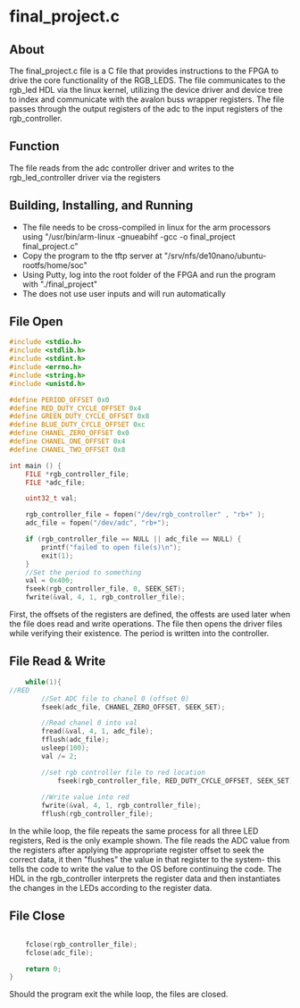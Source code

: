# final_project.c

## About
The final_project.c file is a C file that provides instructions to the FPGA to drive the core functionality of the RGB_LEDS. The file communicates to the rgb_led HDL via the linux kernel, utilizing the device driver and device tree to index and communicate with the avalon buss wrapper registers. The file passes through the output registers of the adc to the input registers of the rgb_controller. 


## Function 
The file reads from the adc controller driver and writes to the rgb_led_controller driver via the registers

## Building, Installing, and Running 
- The file needs to be cross-compiled in linux for the arm processors using "/usr/bin/arm-linux -gnueabihf -gcc -o final_project final_project.c"
- Copy the program to the tftp server at "/srv/nfs/de10nano/ubuntu-rootfs/home/soc"
- Using Putty, log into the root folder of the FPGA and run the program with "./final_project" 
- The does not use user inputs and will run automatically


## File Open

```c
#include <stdio.h>
#include <stdlib.h>
#include <stdint.h>
#include <errno.h>
#include <string.h>
#include <unistd.h>

#define PERIOD_OFFSET 0x0
#define RED_DUTY_CYCLE_OFFSET 0x4
#define GREEN_DUTY_CYCLE_OFFSET 0x8
#define BLUE_DUTY_CYCLE_OFFSET 0xc
#define CHANEL_ZERO_OFFSET 0x0
#define CHANEL_ONE_OFFSET 0x4
#define CHANEL_TWO_OFFSET 0x8

int main () {
	FILE *rgb_controller_file;
	FILE *adc_file;

	uint32_t val;

	rgb_controller_file = fopen("/dev/rgb_controller" , "rb+" );
	adc_file = fopen("/dev/adc", "rb+");

	if (rgb_controller_file == NULL || adc_file == NULL) {
		printf("failed to open file(s)\n");
		exit(1);
	}
	//Set the period to something
	val = 0x400;
	fseek(rgb_controller_file, 0, SEEK_SET);
	fwrite(&val, 4, 1, rgb_controller_file);
```

First, the offsets of the registers are defined, the offests are used later when the file does read and write operations. The file then opens the driver files while verifying their existence. The period is written into the controller.

## File Read & Write

```c
	while(1){
//RED
		//Set ADC file to chanel 0 (offset 0) 
		fseek(adc_file, CHANEL_ZERO_OFFSET, SEEK_SET);

		//Read chanel 0 into val
		fread(&val, 4, 1, adc_file);
		fflush(adc_file);
		usleep(100);
		val /= 2;

		//set rgb controller file to red location	
    		fseek(rgb_controller_file, RED_DUTY_CYCLE_OFFSET, SEEK_SET);
	
		//Write value into red
		fwrite(&val, 4, 1, rgb_controller_file);
		fflush(rgb_controller_file);
```
In the while loop, the file repeats the same process for all three LED registers, Red is the only example shown. The file reads the ADC value from the registers after applying the appropriate register offset to seek the correct data, it then "flushes" the value in that register to the system- this tells the code to write the value to the OS before continuing the code. The HDL in the rgb_controller interprets the register data and then instantiates the changes in the LEDs according to the register data.    


## File Close

```c

	fclose(rgb_controller_file);
	fclose(adc_file);

	return 0;
}
```

Should the program exit the while loop, the files are closed. 